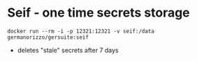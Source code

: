 # Seif - one time secrets storage

`docker run --rm -i -p 12321:12321 -v seif:/data germanorizzo/gersuite:seif`

- deletes "stale" secrets after 7 days